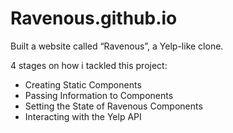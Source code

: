 # Ravenous.github.io

Built a website called “Ravenous”, a Yelp-like clone.

4 stages on how i tackled this project: 
- Creating Static Components
- Passing Information to Components
- Setting the State of Ravenous Components
- Interacting with the Yelp API

